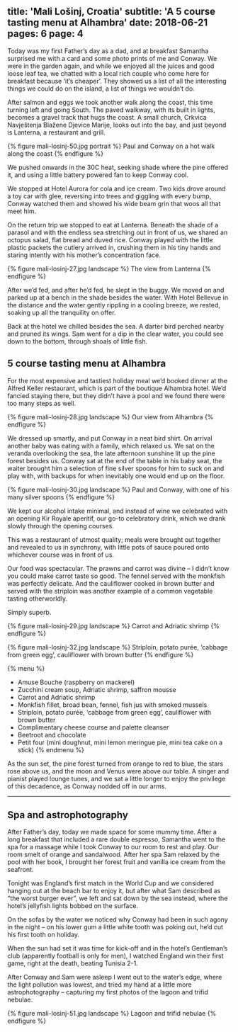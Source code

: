 title: 'Mali Lošinj, Croatia'
subtitle: 'A 5 course tasting menu at Alhambra'
date: 2018-06-21
pages: 6
page: 4
---

Today was my first Father’s day as a dad, and at breakfast Samantha surprised me with a card and some photo prints of me and Conway. We were in the garden again, and while we enjoyed all the juices and good loose leaf tea, we chatted with a local rich couple who come here for breakfast because ‘it’s cheaper’. They showed us a list of all the interesting things we could do on the island, a list of things we wouldn’t do.

After salmon and eggs we took another walk along the coast, this time turning left and going South. The paved walkway, with its built in lights, becomes a gravel track that hugs the coast. A small church, Crkvica Navještenja Blažene Djevice Marije, looks out into the bay, and just beyond is Lanterna, a restaurant and grill.

{% figure mali-losinj-50.jpg portrait %}
Paul and Conway on a hot walk along the coast
{% endfigure %}

We pushed onwards in the 30C heat, seeking shade where the pine offered it, and using a little battery powered fan to keep Conway cool.

We stopped at Hotel Aurora for cola and ice cream. Two kids drove around a toy car with glee, reversing into trees and giggling with every bump, Conway watched them and showed his wide beam grin that woos all that meet him.

On the return trip we stopped to eat at Lanterna. Beneath the shade of a parasol and with the endless sea stretching out in front of us, we shared an octopus salad, flat bread and duved rice. Conway played with the little plastic packets the cutlery arrived in, crushing them in his tiny hands and staring intently with his mother’s concentration face.

{% figure mali-losinj-27.jpg landscape %}
The view from Lanterna
{% endfigure %}

After we’d fed, and after he’d fed, he slept in the buggy. We moved on and parked up at a bench in the shade besides the water. With Hotel Bellevue in the distance and the water gently rippling in a cooling breeze, we rested, soaking up all the tranquility on offer.

Back at the hotel we chilled besides the sea. A darter bird perched nearby and pruned its wings. Sam went for a dip in the clear water, you could see down to the bottom, through shoals of little fish.

## 5 course tasting menu at Alhambra

For the most expensive and tastiest holiday meal we’d booked dinner at the Alfred Keller restaurant, which is part of the boutique Alhambra hotel. We’d fancied staying there, but they didn’t have a pool and we found there were too many steps as well.

{% figure mali-losinj-28.jpg landscape %}
Our view from Alhambra
{% endfigure %}

We dressed up smartly, and put Conway in a neat bird shirt. On arrival another baby was eating with a family, which relaxed us. We sat on the veranda overlooking the sea, the late afternoon sunshine lit up the pine forest besides us. Conway sat at the end of the table in his baby seat, the waiter brought him a selection of fine silver spoons for him to suck on and play with, with backups for when inevitably one would end up on the floor.

{% figure mali-losinj-30.jpg landscape %}
Paul and Conway, with one of his many silver spoons
{% endfigure %}

We kept our alcohol intake minimal, and instead of wine we celebrated with an opening Kir Royale aperitif, our go-to celebratory drink, which we drank slowly through the opening courses.

This was a restaurant of utmost quality; meals were brought out together and revealed to us in synchrony, with little pots of sauce poured onto whichever course was in front of us.

Our food was spectacular. The prawns and carrot was divine – I didn’t know you could make carrot taste so good. The fennel served with the monkfish was perfectly delicate. And the cauliflower cooked in brown butter and served with the striploin was another example of a common vegetable tasting otherworldly.

Simply superb.

{% figure mali-losinj-29.jpg landscape %}
Carrot and Adriatic shrimp
{% endfigure %}

{% figure mali-losinj-32.jpg landscape %}
Striploin, potato purée, ‘cabbage from green egg’, cauliflower with brown butter
{% endfigure %}

{% menu %}
* Amuse Bouche (raspberry on mackerel)
* Zucchini cream soup, Adriatic shrimp, saffron mousse
* Carrot and Adriatic shrimp
* Monkfish fillet, broad bean, fennel, fish jus with smoked mussels
* Striploin, potato purée, ‘cabbage from green egg’, cauliflower with brown butter
* Complimentary cheese course and palette cleanser
* Beetroot and chocolate
* Petit four (mini doughnut, mini lemon meringue pie, mini tea cake on a stick)
{% endmenu %}

As the sun set, the pine forest turned from orange to red to blue, the stars rose above us, and the moon and Venus were above our table. A singer and pianist played lounge tunes, and we sat a little longer to enjoy the privilege of this decadence, as Conway nodded off in our arms.

---

## Spa and astrophotography

After Father’s day, today we made space for some mummy time. After a long breakfast that included a rare double espresso, Samantha went to the spa for a massage while I took Conway to our room to rest and play. Our room smelt of orange and sandalwood. After her spa Sam relaxed by the pool with her book, I brought her forest fruit and vanilla ice cream from the seafront.

Tonight was England’s first match in the World Cup and we considered hanging out at the beach bar to enjoy it, but after what Sam described as “the worst burger ever”, we left and sat down by the sea instead, where the hotel’s jellyfish lights bobbed on the surface.

On the sofas by the water we noticed why Conway had been in such agony in the night – on his lower gum a little white tooth was poking out, he’d cut his first tooth on holiday.

When the sun had set it was time for kick-off and in the hotel’s Gentleman’s club (apparently football is only for men), I watched England win their first game, right at the death, beating Tunisia 2-1.

After Conway and Sam were asleep I went out to the water’s edge, where the light pollution was lowest, and tried my hand at a little more astrophotography – capturing my first photos of the lagoon and trifid nebulae.

{% figure mali-losinj-51.jpg landscape %}
Lagoon and trifid nebulae
{% endfigure %}
